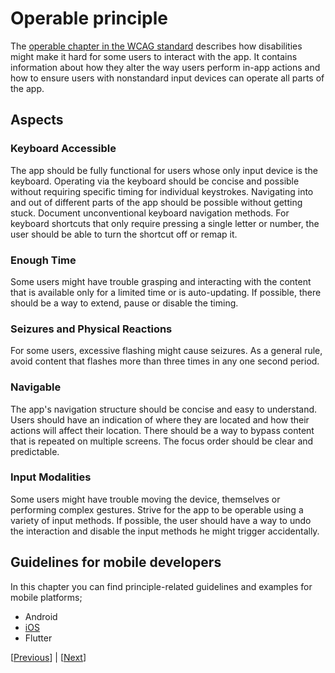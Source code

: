 # Operable principle

The [operable chapter in the WCAG standard](https://www.w3.org/WAI/WCAG21/quickref/?currentsidebar=%23col_overview&levels=aa%2Caaa&technologies=smil%2Cpdf%2Cflash%2Csl#principle2) describes how disabilities might make it hard for some users to interact with the app. It contains information about how they alter the way users perform in-app actions and how to ensure users with nonstandard input devices can operate all parts of the app.

## Aspects

### Keyboard Accessible

The app should be fully functional for users whose only input device is the keyboard. Operating via the keyboard should be concise and possible without requiring specific timing for individual keystrokes. Navigating into and out of different parts of the app should be possible without getting stuck. Document unconventional keyboard navigation methods. For keyboard shortcuts that only require pressing a single letter or number, the user should be able to turn the shortcut off or remap it.

### Enough Time

Some users might have trouble grasping and interacting with the content that is available only for a limited time or is auto-updating. If possible, there should be a way to extend, pause or disable the timing.

### Seizures and Physical Reactions

For some users, excessive flashing might cause seizures. As a general rule, avoid content that flashes more than three times in any one second period.

### Navigable

The app's navigation structure should be concise and easy to understand. Users should have an indication of where they are located and how their actions will affect their location. There should be a way to bypass content that is repeated on multiple screens. The focus order should be clear and predictable.

### Input Modalities

Some users might have trouble moving the device, themselves or performing complex gestures. Strive for the app to be operable using a variety of input methods. If possible, the user should have a way to undo the interaction and disable the input methods he might trigger accidentally.

## Guidelines for mobile developers

In this chapter you can find principle-related guidelines and examples for mobile platforms;

* Android
* [iOS](Operable%20guidelines%20for%20iOS.md)
* Flutter

[[Previous](Perceivable%20principle.md)] | [[Next](Understandable%20principle.md)]
